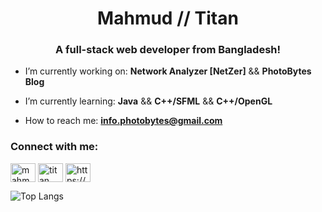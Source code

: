 <h1 align="center">Mahmud // Titan</h1>
<h3 align="center">A full-stack web developer from Bangladesh!</h3>

-  I’m currently working on: **Network Analyzer [NetZer]** && **PhotoBytes Blog**

-  I’m currently learning: **Java** && **C++/SFML** && **C++/OpenGL**

-  How to reach me: **info.photobytes@gmail.com**


<h3 align="left">Connect with me:</h3>
<p align="left">
<a href="https://fb.com/mahmudalmuhaimin" target="blank"><img align="center" src="https://raw.githubusercontent.com/rahuldkjain/github-profile-readme-generator/master/src/images/icons/Social/facebook.svg" alt="mahmudalmuhaimin" height="30" width="40" /></a>
<a href="https://www.youtube.com/@titan8788" target="blank"><img align="center" src="https://raw.githubusercontent.com/rahuldkjain/github-profile-readme-generator/master/src/images/icons/Social/youtube.svg" alt="titan" height="30" width="40" /></a>
<a href="https://discord.gg/https://discord.gg/2JwQ35Gf" target="blank"><img align="center" src="https://raw.githubusercontent.com/rahuldkjain/github-profile-readme-generator/master/src/images/icons/Social/discord.svg" alt="https://discord.gg/2JwQ35Gf" height="30" width="40" /></a>
</p>

![Top Langs](https://github-readme-stats.vercel.app/api/top-langs/?username=titan3755&hide=javascript,css,scss,html&theme=tokyonight&layout=donut&langs_count=10)


